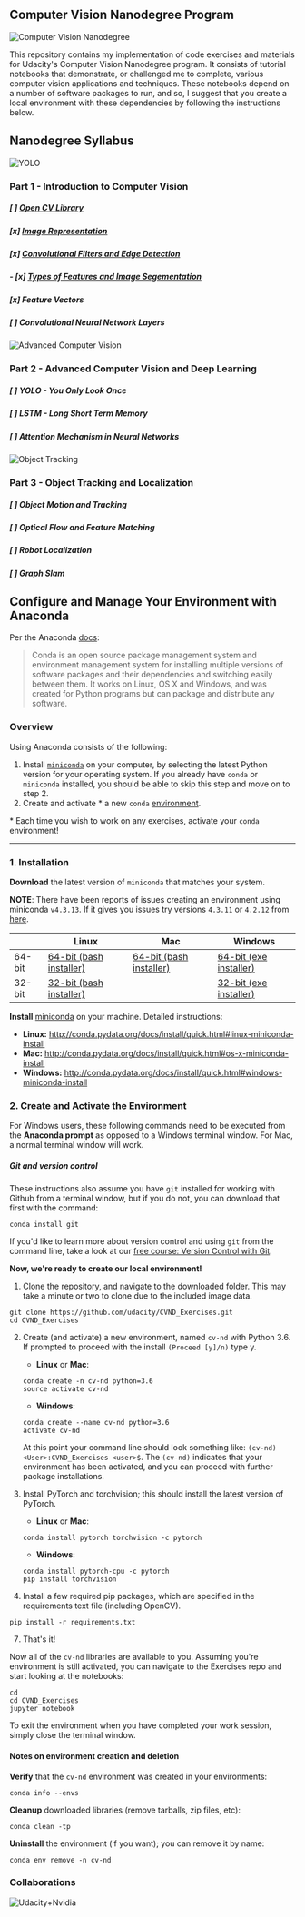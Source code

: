 ## Computer Vision Nanodegree Program
![Computer Vision Nanodegree](https://images.ctfassets.net/2y9b3o528xhq/s0S62tcq7sXKhmKGSpycr/fb972c1ca3725605b33105fcaf1fd310/nd891_open_graph.jpg)

This repository contains my implementation of code exercises and materials for Udacity's Computer Vision Nanodegree program. It consists of tutorial notebooks that demonstrate, or challenged me to complete, various computer vision applications and techniques. These notebooks depend on a number of software packages to run, and so, I suggest that you create a local environment with these dependencies by following the instructions below.

## Nanodegree Syllabus
![YOLO](https://miro.medium.com/max/1400/1*4yMLrBPGadgWEoBu1i2jkQ.png)
### Part 1 - Introduction to Computer Vision
 #####  [ ] [Open CV Library](https://github.com/sourcecode369/computer-vision/tree/master/OpenCV)
 #####  [x] [Image Representation](https://github.com/sourcecode369/computer-vision/tree/master/Image%20Representation)
 #####  [x] [Convolutional Filters and Edge Detection](https://github.com/sourcecode369/computer-vision/tree/master/Convolutional%20Filters%20and%20Edge%20Detection)
 ##### - [x] [Types of Features and Image Segementation](https://github.com/sourcecode369/computer-vision/tree/master/Edge%20Detection%20and%20Image%20Segmentation)
 #####  [x] Feature Vectors
 #####  [ ] Convolutional Neural Network Layers

![Advanced Computer Vision](http://densepose.org/img/anno/anno1.png)
### Part 2 - Advanced Computer Vision and Deep Learning
 #####  [ ] YOLO - You Only Look Once
 #####  [ ] LSTM - Long Short Term Memory 
 #####  [ ] Attention Mechanism in Neural Networks

![Object Tracking](https://miro.medium.com/max/2224/1*ecz875HfaF_7S7hPsTc6pA.jpeg)
### Part 3 - Object Tracking and Localization
  #####  [ ] Object Motion and Tracking 
  #####  [ ] Optical Flow and Feature Matching
  #####  [ ] Robot Localization
  #####  [ ] Graph Slam

## Configure and Manage Your Environment with Anaconda

Per the Anaconda [docs](http://conda.pydata.org/docs):

> Conda is an open source package management system and environment management system 
for installing multiple versions of software packages and their dependencies and 
switching easily between them. It works on Linux, OS X and Windows, and was created 
for Python programs but can package and distribute any software.

### Overview
Using Anaconda consists of the following:

1. Install [`miniconda`](http://conda.pydata.org/miniconda.html) on your computer, by selecting the latest Python version for your operating system. If you already have `conda` or `miniconda` installed, you should be able to skip this step and move on to step 2.
2. Create and activate * a new `conda` [environment](http://conda.pydata.org/docs/using/envs.html).

\* Each time you wish to work on any exercises, activate your `conda` environment!

---

### 1. Installation

**Download** the latest version of `miniconda` that matches your system.

**NOTE**: There have been reports of issues creating an environment using miniconda `v4.3.13`. If it gives you issues try versions `4.3.11` or `4.2.12` from [here](https://repo.continuum.io/miniconda/).

|        | Linux | Mac | Windows | 
|--------|-------|-----|---------|
| 64-bit | [64-bit (bash installer)][lin64] | [64-bit (bash installer)][mac64] | [64-bit (exe installer)][win64]
| 32-bit | [32-bit (bash installer)][lin32] |  | [32-bit (exe installer)][win32]

[win64]: https://repo.continuum.io/miniconda/Miniconda3-latest-Windows-x86_64.exe
[win32]: https://repo.continuum.io/miniconda/Miniconda3-latest-Windows-x86.exe
[mac64]: https://repo.continuum.io/miniconda/Miniconda3-latest-MacOSX-x86_64.sh
[lin64]: https://repo.continuum.io/miniconda/Miniconda3-latest-Linux-x86_64.sh
[lin32]: https://repo.continuum.io/miniconda/Miniconda3-latest-Linux-x86.sh

**Install** [miniconda](http://conda.pydata.org/miniconda.html) on your machine. Detailed instructions:

- **Linux:** http://conda.pydata.org/docs/install/quick.html#linux-miniconda-install
- **Mac:** http://conda.pydata.org/docs/install/quick.html#os-x-miniconda-install
- **Windows:** http://conda.pydata.org/docs/install/quick.html#windows-miniconda-install

### 2. Create and Activate the Environment

For Windows users, these following commands need to be executed from the **Anaconda prompt** as opposed to a Windows terminal window. For Mac, a normal terminal window will work. 

##### Git and version control
These instructions also assume you have `git` installed for working with Github from a terminal window, but if you do not, you can download that first with the command:
```
conda install git
```

If you'd like to learn more about version control and using `git` from the command line, take a look at our [free course: Version Control with Git](https://www.udacity.com/course/version-control-with-git--ud123).

**Now, we're ready to create our local environment!**

1. Clone the repository, and navigate to the downloaded folder. This may take a minute or two to clone due to the included image data.
```
git clone https://github.com/udacity/CVND_Exercises.git
cd CVND_Exercises
```

2. Create (and activate) a new environment, named `cv-nd` with Python 3.6. If prompted to proceed with the install `(Proceed [y]/n)` type y.

	- __Linux__ or __Mac__: 
	```
	conda create -n cv-nd python=3.6
	source activate cv-nd
	```
	- __Windows__: 
	```
	conda create --name cv-nd python=3.6
	activate cv-nd
	```
	
	At this point your command line should look something like: `(cv-nd) <User>:CVND_Exercises <user>$`. The `(cv-nd)` indicates that your environment has been activated, and you can proceed with further package installations.

3. Install PyTorch and torchvision; this should install the latest version of PyTorch.
	
	- __Linux__ or __Mac__: 
	```
	conda install pytorch torchvision -c pytorch 
	```
	- __Windows__: 
	```
	conda install pytorch-cpu -c pytorch
	pip install torchvision
	```

6. Install a few required pip packages, which are specified in the requirements text file (including OpenCV).
```
pip install -r requirements.txt
```

7. That's it!

Now all of the `cv-nd` libraries are available to you. Assuming you're environment is still activated, you can navigate to the Exercises repo and start looking at the notebooks:

```
cd
cd CVND_Exercises
jupyter notebook
```

To exit the environment when you have completed your work session, simply close the terminal window.


#### Notes on environment creation and deletion

**Verify** that the `cv-nd` environment was created in your environments:

```
conda info --envs
```

**Cleanup** downloaded libraries (remove tarballs, zip files, etc):

```
conda clean -tp
```

**Uninstall** the environment (if you want); you can remove it by name:

```
conda env remove -n cv-nd
```
### Collaborations
![Udacity+Nvidia](https://pbs.twimg.com/media/DcsJQuVX4AAknCf.jpg)
